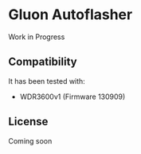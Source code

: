 Gluon Autoflasher
=================

Work in Progress


## Compatibility

It has been tested with:
* WDR3600v1 (Firmware 130909)


## License

Coming soon

